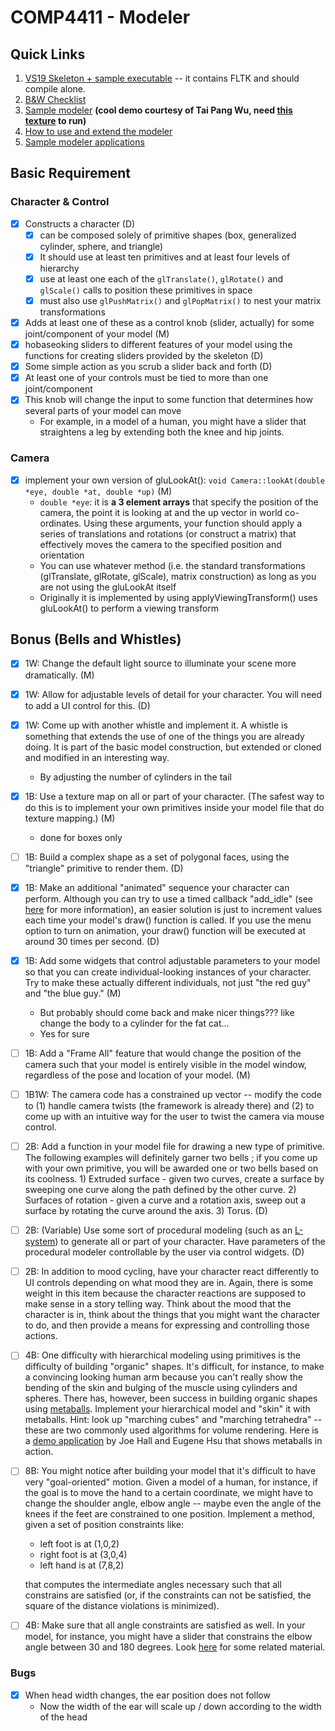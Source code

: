 # COMP4411 - Modeler

## Quick Links
<ol>
	  <!--- li>Project #2 <a href=Project2_Demo_Schedule_draft.pdf>Demo</a>
	  <li><a href="COMP4411_PRO2_UPDATED.pptx">Slides 1</a>, <a href="Project2_HelpSession2.pptx"> Slides 2</a> <font size=-2>03/07/2022</font--->
          <li><a href="https://course.cse.ust.hk/comp4411/Password_Only/projects/modeler/ModSkelS20.zip">VS19 Skeleton + sample executable</a> -- it contains FLTK and should compile alone.
	</li><li> <a href="https://course.cse.ust.hk/comp4411/Password_Only/projects/modeler/modeler_checklist.txt">B&amp;W Checklist</a>
	  </li><li><a href="https://course.cse.ust.hk/comp4411/Password_Only/projects/modeler/sample_modeler_sp02.exe">Sample modeler</a> <b>(cool demo courtesy of Tai Pang Wu, need <a href="https://course.cse.ust.hk/comp4411/Password_Only/projects/modeler/plane.bmp">this texture</a> to run)</b>
          <!--- LI><A 
          href="../../tools/fltk_install.html">FLTK headers and library (zip)</A--> 
          </li><li><a href="https://course.cse.ust.hk/comp4411/Password_Only/projects/modeler/newdoc.html">How to use and extend the modeler</a> 
          </li><li><a href="https://course.cse.ust.hk/comp4411/Password_Only/projects/modeler/demos/">Sample modeler applications </a> <!--<li><a href="robotarm.cpp">Robotarm.cpp from Monday help session</a>--></li></ol>

## Basic Requirement

### Character & Control
 - [x] Constructs a character (D)
   - [x] can be composed solely of primitive shapes (box, generalized cylinder, sphere, and triangle)
   - [x] It should use at least ten primitives and at least four levels of hierarchy
   - [x] use at least one each of the `glTranslate()`, `glRotate()` and `glScale()` calls to position these primitives in space
   - [x] must also use `glPushMatrix()` and `glPopMatrix()` to nest your matrix transformations
 - [x] Adds at least one of these as a control knob (slider, actually) for some joint/component of your model (M)
 - [x] hobaseoking sliders to different features of your model using the functions for creating sliders provided by the skeleton (D)
 - [x] Some simple action as you scrub a slider back and forth (D)
 - [x] At least one of your controls must be tied to more than one joint/component
 - [x] This knob will change the input to some function that determines how several parts of your model can move
   - For example, in a model of a human, you might have a slider that straightens a leg by extending both the knee and hip joints.

### Camera
 - [x] implement your own version of gluLookAt(): `void Camera::lookAt(double *eye, double *at, double *up)` (M)
    - `double *eye`: it is **a 3 element arrays** that specify the position of the camera, the point it is looking at and the up vector in world co-ordinates. Using these arguments, your function should apply a series of translations and rotations (or construct a matrix) that effectively moves the camera to the specified position and orientation
    - You can use whatever method (i.e. the standard transformations (glTranslate, glRotate, glScale), matrix construction) as long as you are not using the gluLookAt itself
    - Originally it is implemented by using applyViewingTransform() uses gluLookAt() to perform a viewing transform

## Bonus (Bells and Whistles)

 - [x] 1W: Change the default light source to illuminate your scene more dramatically. (M)

 - [x] 1W: Allow for adjustable levels of detail for your character. You will need to add a UI control for this. (D)

 - [x] 1W: Come up with another whistle and implement it.  A whistle is something that extends the use of one of the things you are already doing.  It is part of the basic model construction, but extended or cloned and modified in an interesting way.  
    - By adjusting the number of cylinders in the tail

 - [x] 1B: Use a texture map on all or part of your character. (The safest way to do this is to implement your own primitives inside your model file that do texture mapping.) (M)
    - done for boxes only 

 - [ ] 1B: Build a complex shape as a set of polygonal faces, using the "triangle" primitive to render them. (D)


 - [x] 1B: Make an additional "animated" sequence your character can perform.  Although you can try to use a timed callback "add_idle" (see [here](https://www.fltk.org/documentation.php) for more information), an easier solution is just to increment values each time your model's draw() function is called. If you use the menu option to turn on animation, your draw() function will be executed at around 30 times per second. (D)

 - [x] 1B: Add some widgets that control adjustable parameters to your model so that you can create individual-looking instances of your character.  Try to make these actually different individuals, not just "the red guy" and "the blue guy." (M)
    - But probably should come back and make nicer things??? like change the body to a cylinder for the fat cat...
    - Yes for sure

 - [ ] 1B: Add a "Frame All" feature that would change the position of the camera such that your model is entirely visible in the model window, regardless of the pose and location of your model. (M)

 - [ ] 1B1W: The camera code has a constrained up vector -- modify the code to (1) handle camera twists (the framework is already there) and (2) to come up with an intuitive way for the user to twist the camera via mouse control.


 - [ ] 2B: Add a function in your model file for drawing a new type of primitive. The following examples will definitely garner two bells ; if you come up with your own primitive, you will be awarded one or two bells based on its coolness. 1) Extruded surface - given two curves, create a surface by sweeping one curve along the path defined by the other curve. 2) Surfaces of rotation - given a curve and a rotation axis, sweep out a surface by rotating the curve around the axis. 3) Torus. (D)


 - [ ] 2B: (Variable) Use some sort of procedural modeling (such as an [L-system](https://en.wikipedia.org/wiki/L-system)) to generate all or part of your character. Have parameters of the procedural modeler controllable by the user via control widgets. (D)


 - [ ] 2B: In addition to mood cycling, have your character react differently to UI controls depending on what mood they are in.  Again, there is some weight in this item because the character reactions are supposed to make sense in a story telling way.  Think about the mood that the character is in, think about the things that you might want the character to do, and then provide a means for expressing and controlling those actions.


 - [ ] 4B: One difficulty with hierarchical modeling using primitives is the difficulty of building "organic" shapes. It's difficult, for instance, to make a convincing looking human arm because you can't really show the bending of the skin and bulging of the muscle using cylinders and spheres. There has, however, been success in building organic shapes using [metaballs](https://en.wikipedia.org/wiki/Metaballs). Implement your hierarchical model and "skin" it with metaballs. Hint: look up "marching cubes" and "marching tetrahedra" --these are two commonly used algorithms for volume rendering. Here is a [demo application](https://course.cse.ust.hk/comp4411/Password_Only/projects/modeler/metaballs_demo.zip) by Joe Hall and Eugene Hsu that shows metaballs in action.


 - [ ] 8B: You might notice after building your model that it's difficult to have very "goal-oriented" motion. Given a model of a human, for instance, if the goal is to move the hand to a certain coordinate, we might have to change the shoulder angle, elbow angle -- maybe even the angle of the knees if the feet are constrained to one position. Implement a method, given a set of position constraints like:
   - left foot is at (1,0,2)
   - right foot is at (3,0,4)
   - left hand is at (7,8,2)

    that computes the intermediate angles necessary such that all constrains are satisfied (or, if the constraints can not be satisfied, the square of the distance violations is minimized).

 - [ ] 4B:  Make sure that all angle constraints are satisfied as well. In your model, for instance, you might have a slider that constrains the elbow angle between 30 and 180 degrees.  Look [here](https://course.cse.ust.hk/comp4411/Password_Only/projects/modeler/inverse-kinematics.pdf) for some related material.


 ### Bugs  
 - [x] When head width changes, the ear position does not follow
   - Now the width of the ear will scale up / down according to the width of the head